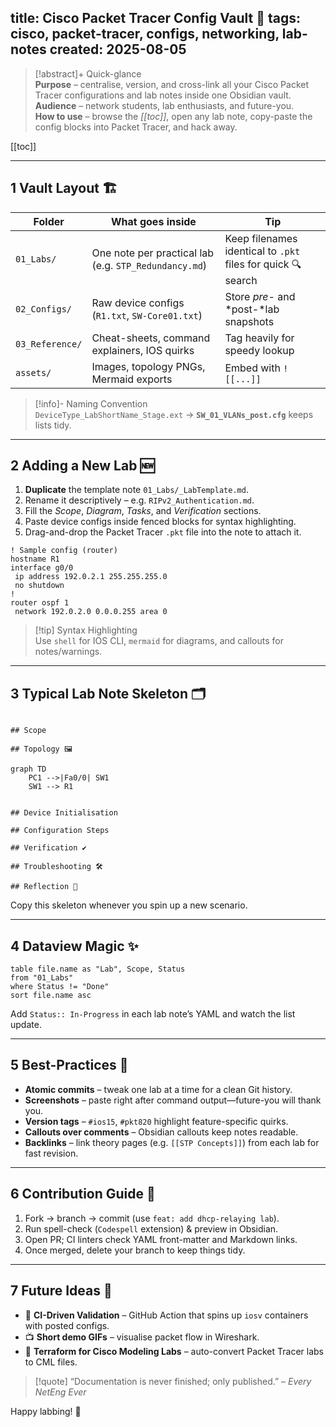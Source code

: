 
title: Cisco Packet Tracer Config Vault 📂
tags: cisco, packet-tracer, configs, networking, lab-notes
created: 2025-08-05
---

> [!abstract]+ Quick-glance  
> **Purpose** – centralise, version, and cross-link all your Cisco Packet Tracer configurations and lab notes inside one Obsidian vault.  
> **Audience** – network students, lab enthusiasts, and future-you.  
> **How to use** – browse the *[[toc]]*, open any lab note, copy-paste the config blocks into Packet Tracer, and hack away.  

[[toc]]

---

## 1  Vault Layout 🏗️  

| Folder          | What goes inside                                          | Tip                                                                |
|-----------------|-----------------------------------------------------------|--------------------------------------------------------------------|
| `01_Labs/`      | One note per practical lab (e.g. `STP_Redundancy.md`)     | Keep filenames identical to `.pkt` files for quick 🔍 search      |
| `02_Configs/`   | Raw device configs (`R1.txt`, `SW-Core01.txt`)            | Store *pre-* and *post-*lab snapshots                              |
| `03_Reference/` | Cheat-sheets, command explainers, IOS quirks              | Tag heavily for speedy lookup                                      |
| `assets/`       | Images, topology PNGs, Mermaid exports                    | Embed with `![[...]]`                                              |

> [!info]- Naming Convention  
> `DeviceType_LabShortName_Stage.ext` → **`SW_01_VLANs_post.cfg`** keeps lists tidy.

---

## 2  Adding a New Lab 🆕  

1. **Duplicate** the template note `01_Labs/_LabTemplate.md`.  
2. Rename it descriptively – e.g. `RIPv2_Authentication.md`.  
3. Fill the *Scope*, *Diagram*, *Tasks*, and *Verification* sections.  
4. Paste device configs inside fenced blocks for syntax highlighting.  
5. Drag-and-drop the Packet Tracer `.pkt` file into the note to attach it.  

~~~shell
! Sample config (router)
hostname R1
interface g0/0
 ip address 192.0.2.1 255.255.255.0
 no shutdown
!
router ospf 1
 network 192.0.2.0 0.0.0.255 area 0
~~~

> [!tip] Syntax Highlighting  
> Use `shell` for IOS CLI, `mermaid` for diagrams, and callouts for notes/warnings.

---

## 3  Typical Lab Note Skeleton 🗂️  

```

## Scope

## Topology 🖼️

```

~~~mermaid
graph TD
    PC1 -->|Fa0/0| SW1
    SW1 --> R1
~~~

```

## Device Initialisation

## Configuration Steps

## Verification ✔️

## Troubleshooting 🛠️

## Reflection 📝

```

Copy this skeleton whenever you spin up a new scenario.

---

## 4  Dataview Magic ✨  

~~~dataview
table file.name as "Lab", Scope, Status
from "01_Labs"
where Status != "Done"
sort file.name asc
~~~

Add `Status:: In-Progress` in each lab note’s YAML and watch the list update.

---

## 5  Best-Practices 📜  

- **Atomic commits** – tweak one lab at a time for a clean Git history.  
- **Screenshots** – paste right after command output—future-you will thank you.  
- **Version tags** – `#ios15`, `#pkt820` highlight feature-specific quirks.  
- **Callouts over comments** – Obsidian callouts keep notes readable.  
- **Backlinks** – link theory pages (e.g. `[[STP Concepts]]`) from each lab for fast revision.

---

## 6  Contribution Guide 🤝  

1. Fork → branch → commit (use `feat: add dhcp-relaying lab`).  
2. Run spell-check (`Codespell` extension) & preview in Obsidian.  
3. Open PR; CI linters check YAML front-matter and Markdown links.  
4. Once merged, delete your branch to keep things tidy.

---

## 7  Future Ideas 🚀  

- 🔄 **CI-Driven Validation** – GitHub Action that spins up `iosv` containers with posted configs.  
- 📺 **Short demo GIFs** – visualise packet flow in Wireshark.  
- 🧩 **Terraform for Cisco Modeling Labs** – auto-convert Packet Tracer labs to CML files.

> [!quote] “Documentation is never finished; only published.” – *Every NetEng Ever*

Happy labbing! 🔌
